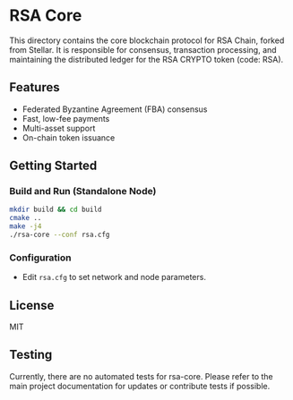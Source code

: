 # RSA Core

This directory contains the core blockchain protocol for RSA Chain, forked from Stellar. It is responsible for consensus, transaction processing, and maintaining the distributed ledger for the RSA CRYPTO token (code: RSA).

## Features
- Federated Byzantine Agreement (FBA) consensus
- Fast, low-fee payments
- Multi-asset support
- On-chain token issuance

## Getting Started

### Build and Run (Standalone Node)

```sh
mkdir build && cd build
cmake ..
make -j4
./rsa-core --conf rsa.cfg
```

### Configuration
- Edit `rsa.cfg` to set network and node parameters.

## License
MIT

## Testing
Currently, there are no automated tests for rsa-core. Please refer to the main project documentation for updates or contribute tests if possible. 